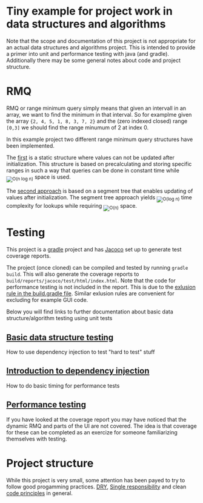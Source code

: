 # Tiny example for project work in data structures and algorithms

Note that the scope and documentation of this project is not appropriate for an actual data structures and algorithms project. This is intended to provide a primer into unit and performance testing with java (and gradle). Additionally there may be some general notes about code and project structure.

# RMQ

RMQ or range minimum query simply means that given an intervall in an array, we want to find the minimum in that interval. So for examplme given the array `{2, 4, 5, 1, 8, 3, 7, 2}` and the (zero indexed closed) range `[0,3]` we should find the range minumum of 2 at index 0.

In this example project two different range minimum query structures have been implemented.

The [first](src/main/java/rmq/domain/StaticRMQ.java) is a static structure where values can not be updated after initialization. This structure is based on precalculating and storing specific ranges in such a way that queries can be done in constant time while <sub><img src="https://latex.codecogs.com/svg.latex?\mathcal{O}(n&space;\log&space;n)" title="O(n log n)" /></sub> space is used.

The [second approach](src/main/java/rmq/domain/DynamicRMQ.java) is based on a segment tree that enables updating of values after initialization. The segment tree approach yields <sub><img src="https://latex.codecogs.com/svg.latex?\mathcal{O}(\log&space;n)" title="O(log n)" /></sub> time complexity for lookups while requiring <sub><img src="https://latex.codecogs.com/svg.latex?\mathcal{O}(n)" title="O(n)" /></sub> space.

# Testing

This project is a [gradle](https://gradle.org/) project and has [Jacoco](https://docs.gradle.org/current/userguide/jacoco_plugin.html) set up to generate test coverage reports.

The project (once cloned) can be compiled and tested by running `gradle build`. This will also generate the coverage reports to `build/reports/jacoco/test/html/index.html`. Note that the code for performance testing is not included in the report. This is due to the [exlusion rule in the build.gradle file](build.gradle#L41). Similar exlusion rules are convenient for excluding for example GUI code.

Below you will find links to further documentation about basic data structure/algorithm testing using unit tests

## [Basic data structure testing](src/test/java/rmq/domain)

How to use dependency injection to test "hard to test" stuff

## [Introduction to dependency injection](src/test/java/rmq/ui)

How to do basic timing for performance tests

## [Performance testing](src/main/java/rmq/util)

If you have looked at the coverage report you may have noticed that the dynamic RMQ and parts of the UI are not covered. The idea is that coverage for these can be completed as an exercize for someone familiarizing themselves with testing.

# Project structure

While this project is very small, some attention has been payed to try to follow good progamming practices. [DRY](https://en.wikipedia.org/wiki/Don%27t_repeat_yourself), [Single responsibility](https://en.wikipedia.org/wiki/Single_responsibility_principle) and clean [code principles](https://medium.com/mindorks/how-to-write-clean-code-lessons-learnt-from-the-clean-code-robert-c-martin-9ffc7aef870c) in general.

